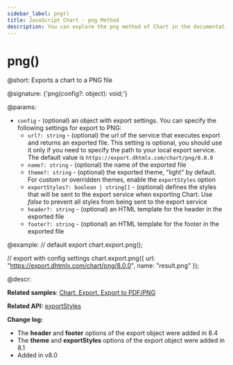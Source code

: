 ```yaml
---
sidebar_label: png()
title: JavaScript Chart - png Method
description: You can explore the png method of Chart in the documentation of the DHTMLX JavaScript UI library. Browse developer guides and API reference, try out code examples and live demos, and download a free 30-day evaluation version of DHTMLX Suite.
---
```


# png()

@short: Exports a chart to a PNG file

@signature: {'png(config?: object): void;'}

@params:
- `config` - (optional) an object with export settings. You can specify the following settings for export to PNG:
    - `url?: string` - (optional) the url of the service that executes export and returns an exported file. This setting is optional, you should use it only if you need to specify the path to your local export service. The default value is `https://export.dhtmlx.com/chart/png/8.0.0`
    - `name?: string` - (optional) the name of the exported file
    - `theme?: string` - (optional) the exported theme, "light" by default. For custom or overridden themes, enable the `exportStyles` option
    - `exportStyles?: boolean | string[]` - (optional) defines the styles that will be sent to the export service when exporting Chart. Use *false* to prevent all styles from being sent to the export service
    - `header?: string` - (optional) an HTML template for the header in the exported file
    - `footer?: string` - (optional) an HTML template for the footer in the exported file

@example:
// default export
chart.export.png();

// export with config settings
chart.export.png({
    url: "https://export.dhtmlx.com/chart/png/8.0.0",
    name: "result.png"
});

@descr:

**Related samples**: [Chart. Export. Export to PDF/PNG](https://snippet.dhtmlx.com/4rybsjjq)

**Related API:** [exportStyles](chart/api/chart_exportstyles_config.md)

**Change log:** 

- The **header** and **footer** options of the export object were added in 8.4
- The **theme** and **exportStyles** options of the export object were added in 8.1
- Added in v8.0